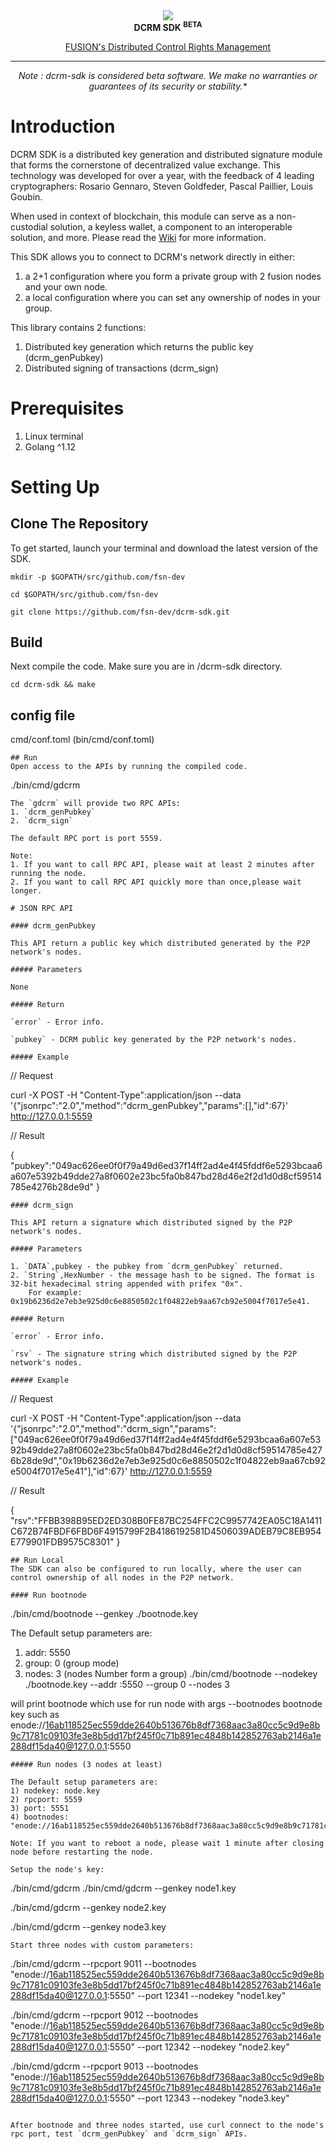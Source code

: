 <div align="center"><img src ="https://uploads-ssl.webflow.com/5cbf7269aa4c8ec895500d90/5cc70756e6cc13a82b2f7fb1_Fusion_Light.svg"/>
</div>

<div align="center"><strong>DCRM SDK <sup>BETA</sup></strong></div>
<div align="center"> 

[FUSION's Distributed Control Rights Management](https://fusion.org)

</div>

<hr>

<div align="center">
<i>Note : dcrm-sdk is considered beta software. We make no warranties or guarantees of its security or stability.*</i>
</div>

# Introduction
DCRM SDK is a distributed key generation and distributed signature module that forms the cornerstone of decentralized value exchange.  This technology was developed for over a year, with the feedback of 4 leading cryptographers: Rosario Gennaro, Steven Goldfeder, Pascal Paillier, Louis Goubin. 

When used in context of blockchain, this module can serve as a non-custodial solution, a keyless wallet, a component to an interoperable solution, and more. Please read the [Wiki](https://github.com/fsn-dev/dcrm-sdk/wiki) for more information.

This SDK allows you to connect to DCRM's network directly in either: 
1. a 2+1 configuration where you form a private group with 2 fusion nodes and your own node. 
2. a local configuration where you can set any ownership of nodes in your group. 

This library contains 2 functions:
1. Distributed key generation which returns the public key (dcrm_genPubkey)
2. Distributed signing of transactions (dcrm_sign)


# Prerequisites
1. Linux terminal
2. Golang ^1.12

# Setting Up
## Clone The Repository
To get started, launch your terminal and download the latest version of the SDK.
```
mkdir -p $GOPATH/src/github.com/fsn-dev

cd $GOPATH/src/github.com/fsn-dev

git clone https://github.com/fsn-dev/dcrm-sdk.git
```
## Build
Next compile the code.  Make sure you are in /dcrm-sdk directory.
```
cd dcrm-sdk && make
```
## config file
cmd/conf.toml (bin/cmd/conf.toml)
```
## Run
Open access to the APIs by running the compiled code. 
```
./bin/cmd/gdcrm
```
The `gdcrm` will provide two RPC APIs: 
1. `dcrm_genPubkey` 
2. `dcrm_sign`

The default RPC port is port 5559.

Note: 
1. If you want to call RPC API, please wait at least 2 minutes after running the node.
2. If you want to call RPC API quickly more than once,please wait longer.

# JSON RPC API

#### dcrm_genPubkey

This API return a public key which distributed generated by the P2P network's nodes.

##### Parameters

None

##### Return

`error` - Error info.

`pubkey` - DCRM public key generated by the P2P network's nodes.

##### Example
```
// Request

curl -X POST -H "Content-Type":application/json --data '{"jsonrpc":"2.0","method":"dcrm_genPubkey","params":[],"id":67}' http://127.0.0.1:5559

// Result

{
"pubkey":"049ac626ee0f0f79a49d6ed37f14ff2ad4e4f45fddf6e5293bcaa6a607e5392b49dde27a8f0602e23bc5fa0b847bd28d46e2f2d1d0d8cf59514785e4276b28de9d"
}
```
#### dcrm_sign

This API return a signature which distributed signed by the P2P network's nodes.

##### Parameters

1. `DATA`,pubkey - the pubkey from `dcrm_genPubkey` returned.
2. `String`,HexNumber - the message hash to be signed. The format is 32-bit hexadecimal string appended with prifex "0x".  
    For example: 0x19b6236d2e7eb3e925d0c6e8850502c1f04822eb9aa67cb92e5004f7017e5e41.

##### Return

`error` - Error info.

`rsv` - The signature string which distributed signed by the P2P network's nodes.

##### Example

```
// Request

curl -X POST -H "Content-Type":application/json --data '{"jsonrpc":"2.0","method":"dcrm_sign","params":["049ac626ee0f0f79a49d6ed37f14ff2ad4e4f45fddf6e5293bcaa6a607e5392b49dde27a8f0602e23bc5fa0b847bd28d46e2f2d1d0d8cf59514785e4276b28de9d","0x19b6236d2e7eb3e925d0c6e8850502c1f04822eb9aa67cb92e5004f7017e5e41"],"id":67}' http://127.0.0.1:5559

// Result

{
"rsv":"FFBB398B95ED2ED308B0FE87BC254FFC2C9957742EA05C18A1411C672B74FBDF6FBD6F4915799F2B4186192581D4506039ADEB79C8EB954E779901FDB9575C8301"
}
```
## Run Local
The SDK can also be configured to run locally, where the user can control ownership of all nodes in the P2P network.  

#### Run bootnode
```
./bin/cmd/bootnode --genkey ./bootnode.key

The Default setup parameters are:
1) addr: 5550
2) group: 0 (group mode)
3) nodes: 3 (nodes Number form a group)
./bin/cmd/bootnode --nodekey ./bootnode.key --addr :5550 --group 0 --nodes 3

will print bootnode which use for run node with args --bootnodes
bootnode key such as enode://16ab118525ec559dde2640b513676b8df7368aac3a80cc5c9d9e8b9c71781c09103fe3e8b5dd17bf245f0c71b891ec4848b142852763ab2146a1e288df15da40@127.0.0.1:5550
```
##### Run nodes (3 nodes at least)

The Default setup parameters are: 
1) nodekey: node.key
2) rpcport: 5559
3) port: 5551
4) bootnodes: "enode://16ab118525ec559dde2640b513676b8df7368aac3a80cc5c9d9e8b9c71781c09103fe3e8b5dd17bf245f0c71b891ec4848b142852763ab2146a1e288df15da40@127.0.0.1:5550"

Note: If you want to reboot a node, please wait 1 minute after closing node before restarting the node.

Setup the node's key:
```
./bin/cmd/gdcrm
./bin/cmd/gdcrm --genkey node1.key

./bin/cmd/gdcrm --genkey node2.key

./bin/cmd/gdcrm --genkey node3.key
```
Start three nodes with custom parameters:
```
./bin/cmd/gdcrm --rpcport 9011 --bootnodes "enode://16ab118525ec559dde2640b513676b8df7368aac3a80cc5c9d9e8b9c71781c09103fe3e8b5dd17bf245f0c71b891ec4848b142852763ab2146a1e288df15da40@127.0.0.1:5550" --port 12341 --nodekey "node1.key"

./bin/cmd/gdcrm --rpcport 9012 --bootnodes "enode://16ab118525ec559dde2640b513676b8df7368aac3a80cc5c9d9e8b9c71781c09103fe3e8b5dd17bf245f0c71b891ec4848b142852763ab2146a1e288df15da40@127.0.0.1:5550" --port 12342 --nodekey "node2.key"

./bin/cmd/gdcrm --rpcport 9013 --bootnodes "enode://16ab118525ec559dde2640b513676b8df7368aac3a80cc5c9d9e8b9c71781c09103fe3e8b5dd17bf245f0c71b891ec4848b142852763ab2146a1e288df15da40@127.0.0.1:5550" --port 12343 --nodekey "node3.key"

```

After bootnode and three nodes started, use curl connect to the node's rpc port, test `dcrm_genPubkey` and `dcrm_sign` APIs.
